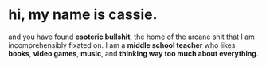 # hi, my name is cassie.
and you have found **esoteric bullshit**, the home of the arcane shit that I am incomprehensibly fixated on. I am a **middle school teacher** who likes **books**, **video games**, **music**, and **thinking way too much about everything**.